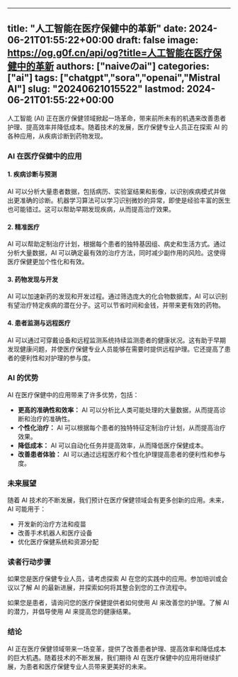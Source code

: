 
---
title: "人工智能在医疗保健中的革新"
date: 2024-06-21T01:55:22+00:00
draft: false
image: https://og.g0f.cn/api/og?title=人工智能在医疗保健中的革新
authors: ["naiveのai"]
categories: ["ai"]
tags: ["chatgpt","sora","openai","Mistral AI"]
slug: "20240621015522"
lastmod: 2024-06-21T01:55:22+00:00
---
人工智能 (AI) 正在医疗保健领域掀起一场革命，带来前所未有的机遇来改善患者护理、提高效率并降低成本。随着技术的发展，医疗保健专业人员正在探索 AI 的各种应用，从疾病诊断到药物发现。

### AI 在医疗保健中的应用

#### 1. 疾病诊断与预测

AI 可以分析大量患者数据，包括病历、实验室结果和影像，以识别疾病模式并做出更准确的诊断。机器学习算法可以学习识别微妙的异常，即使是经验丰富的医生也可能错过。这可以帮助早期发现疾病，从而提高治疗效果。

#### 2. 精准医疗

AI 可以帮助定制治疗计划，根据每个患者的独特基因组、病史和生活方式。通过分析大量数据，AI 可以确定最有效的治疗方法，同时减少副作用的风险。这使得医疗保健更加个性化和有效。

#### 3. 药物发现与开发

AI 可以加速新药的发现和开发过程。通过筛选庞大的化合物数据库，AI 可以识别有望治疗特定疾病的潜在分子。这可以节省时间和金钱，并带来更有效的药物。

#### 4. 患者监测与远程医疗

AI 可以通过可穿戴设备和远程监测系统持续监测患者的健康状况。这有助于早期发现健康问题，并使医疗保健专业人员能够在需要时提供远程护理。它还提高了患者的便利性和对护理的参与度。

### AI 的优势

AI 在医疗保健中的应用带来了许多优势，包括：

- **更高的准确性和效率：** AI 可以分析比人类可能处理的大量数据，从而提高诊断和治疗的准确性。
- **个性化治疗：** AI 可以根据每个患者的独特特征定制治疗计划，从而提高治疗效果。
- **降低成本：** AI 可以自动化任务并提高效率，从而降低医疗保健成本。
- **改善患者体验：** AI 可以通过远程医疗和个性化护理提高患者的便利性和参与度。

### 未来展望

随着 AI 技术的不断发展，我们预计在医疗保健领域会有更多创新的应用。未来，AI 可能用于：

- 开发新的治疗方法和疫苗
- 改善手术机器人和医疗设备
- 优化医疗保健系统和资源分配

### 读者行动步骤

如果您是医疗保健专业人员，请考虑探索 AI 在您的实践中的应用。参加培训或会议以了解 AI 的最新进展，并探索如何将其整合到您的工作流程中。

如果您是患者，请询问您的医疗保健提供者如何使用 AI 来改善您的护理。了解 AI 的潜力，并倡导使用 AI 来提高您的健康结果。

### 结论

AI 正在医疗保健领域带来一场变革，提供了改善患者护理、提高效率和降低成本的巨大机遇。随着技术的不断发展，我们期待 AI 在医疗保健中的应用将继续扩展，为患者和医疗保健专业人员带来更美好的未来。